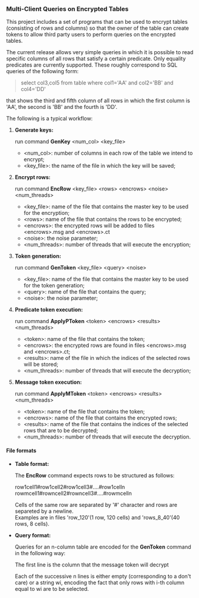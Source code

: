 ### **Multi-Client Queries on Encrypted Tables**

This project includes a set of programs that can be used to encrypt tables
(consisting of rows and columns) 
so that the owner of the table can create tokens to allow third party users to perform
queries on the encrypted tables. 

The current release allows very simple queries in which it is possible to read specific columns of all 
rows that satisfy a certain predicate. Only equality predicates are currently supported. 
These roughly correspond to SQL queries of the following form:

> select col3,col5 from table where col1='AA' and col2='BB' and col4='DD' 

that shows the third and fifth column of all rows in which the first column is 'AA', the second is 'BB' and the fourth
is 'DD'.  

The following is a typical workflow:

1. **Generate keys:**

	run command **GenKey** \<num_col\> \<key_file\>
	* \<num_col\>:  number of columns in each row of the table we intend to encrypt;
	* \<key_file\>: the name of the file in which the key will be saved;

2. **Encrypt rows:**

	run command **EncRow** \<key_file\> \<rows\> \<encrows\> \<noise\> \<num_threads\>
	* \<key_file\>: 
        name of the file that contains the master key to be used for the encryption;
	* \<rows\>:
            name of the file that contains the rows to be encrypted;
	* \<encrows\>: 
            the encrypted rows will be added to files \<encrows\>.msg and \<encrows\>.ct
	* \<noise\>: the noise parameter;
	* \<num_threads\>: number of threads that will execute the encryption;


3. **Token generation:**

	run command **GenToken** \<key_file\> \<query\> \<noise\>
	* \<key_file\>:
        name of the file that contains the master key to be used for the token generation;
	* \<query\>:
        name of the file that contains the query;
	* \<noise\>: the noise parameter;

4. **Predicate token execution:**

	run command **ApplyPToken** \<token\> \<encrows\> \<results\> \<num_threads\>
	* \<token\>: name of the file that contains the token;
	* \<encrows\>:
        the encrypted rows are found in files \<encrows\>.msg and \<encrows\>.ct;
	* \<results\>:
        name of the file in which the indices of the selected rows will be stored;
	* \<num_threads\>: number of threads that will execute the decryption;

5. **Message token execution:**

	run command **ApplyMToken** \<token\> \<encrows\> \<results\> \<num_threads\>
	* \<token\>: name of the file that contains the token;
	* \<encrows\>: name of the file that contains the encrypted rows;
	* \<results\>: name of the file that contains the indices of the selected rows
        that are to be decrypted;
	* \<num_threads\>: number of threads that will execute the decryption.

#### **File formats**
* **Table format:**

    The **EncRow** command expects rows to be structured as follows:

	row1cell1#row1cell2#row1cell3#....#row1celln  
	rowmcell1#rowncell2#rowncell3#....#rowmcelln

	Cells of the same row are separated by '#' character and rows are separeted by a newline.  
	Examples are in files 'row_120'(1 row, 120 cells) and 'rows_8_40'(40 rows, 8 cells).

* **Query format:**

    Queries for an n-column table are encoded for the **GenToken** command in the following way:

    The first line is the column that the message token will decrypt

    Each of the successive n lines is either empty (corresponding to a don't care) or a string wi, encoding the fact that only rows with i-th column equal to wi are to be selected.

